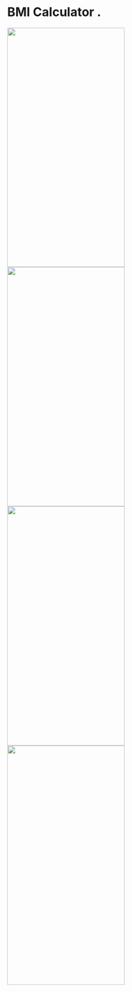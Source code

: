 # BMI Calculator .
<img src="https://github.com/MohammeddAhmed/BMI-Calculator-Flutter/assets/61630613/097e6081-2cba-4798-b6b6-0abb5c4a8416" width = "270" height = "550">
<img src="https://github.com/MohammeddAhmed/BMI-Calculator-Flutter/assets/61630613/d00ac40e-f802-42ac-a1c8-41f4c7e26b81" width = "270" height = "550">
<img src="https://github.com/MohammeddAhmed/BMI-Calculator-Flutter/assets/61630613/df9d4fdd-e0da-4df9-b530-73c3443dea55" width = "270" height = "550">
<img src="https://github.com/MohammeddAhmed/BMI-Calculator-Flutter/assets/61630613/fb3f71a5-0b30-44a2-b63e-0c465aa8b586" width = "270" height = "550">
